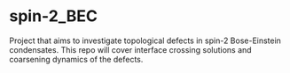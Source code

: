 # spin-2_BEC
Project that aims to investigate topological defects in spin-2 Bose-Einstein condensates. This repo will cover interface crossing solutions and coarsening dynamics of the defects.

